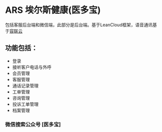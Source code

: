 # ARS 埃尔斯健康(医多宝)
包括客服后台端和微信端，此部分是后台端。基于LeanCloud框架，语音通讯基于[容联云](http://www.yuntongxun.com/)
## 功能包括：
- 登录
- 接听客户电话与外呼
- 会员管理
- 客服管理
- 通话记录管理
- 工单管理
- 咨询管理
- 投诉工单管理
- 档案管理
### 微信搜索公众号 [医多宝]